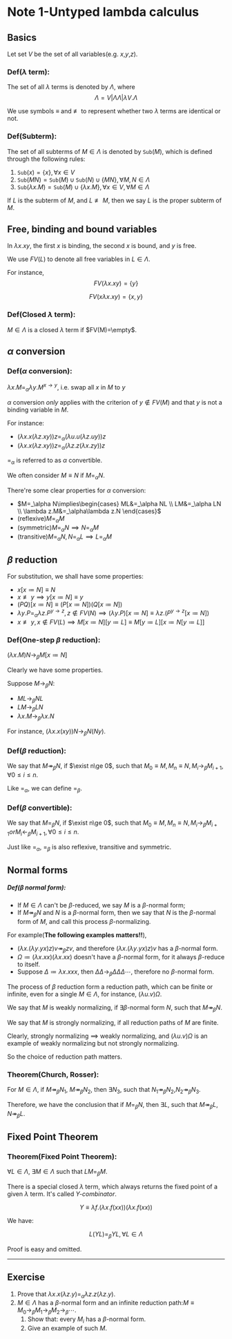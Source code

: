 # Note 1-Untyped lambda calculus

## Basics

Let set $V$ be the set of all variables(e.g. $x$,$y$,$z$).

### Def($\lambda$ term):
The set of all $\lambda$ terms is denoted by $\Lambda$, where
$$
\Lambda = V | \Lambda\Lambda | \lambda V.\Lambda
$$

We use symbols $\equiv$ and $\not\equiv$ to represent whether two $\lambda$ terms are identical or not.

### Def(Subterm):
The set of all subterms of $M\in\Lambda$ is denoted by $\mathtt{Sub}(M)$, which is defined through the following rules:
1. $\mathtt{Sub}(x)=\{x\},\forall x\in V$
2. $\mathtt{Sub}(MN)=\mathtt{Sub}(M)\cup\mathtt{Sub}(N)\cup\{MN\},\forall M,N\in\Lambda$
3. $\mathtt{Sub}(\lambda x.M)=\mathtt{Sub}(M)\cup\{\lambda x.M\},\forall x\in V,\forall M\in\Lambda$

If $L$ is the subterm of $M$, and $L\not\equiv M$, then we say $L$ is the proper subterm of $M$.

## Free, binding and bound variables

In $\lambda x.xy$, the first $x$ is binding, the second $x$ is bound, and $y$ is free.

We use $FV(L)$ to denote all free variables in $L\in\Lambda$.

For instance,
$$
FV(\lambda x.xy)=\{y\}
$$

$$
FV(x\lambda x.xy)=\{x,y\}
$$

### Def(Closed $\lambda$ term):
$M\in\Lambda$ is a closed $\lambda$ term if $FV(M)=\empty$.

## $\alpha$ conversion

### Def($\alpha$ conversion):
$\lambda x.M=_\alpha\lambda y.M^{x\to y}$, i.e. swap all $x$ in $M$ to $y$

$\alpha$ conversion *only* applies with the criterion of $y\notin FV(M)$ and that $y$ is not a binding variable in $M$.

For instance:

- $(\lambda x.x(\lambda z.xy))z=_\alpha(\lambda u.u(\lambda z.uy))z$
- $(\lambda x.x(\lambda z.xy))z=_\alpha(\lambda z.z(\lambda x.zy))z$

$=_\alpha$ is referred to as $\alpha$ convertible.

We often consider $M\equiv N$ if $M=_\alpha N$.

There're some clear properties for $\alpha$ conversion:

- $M=_\alpha N\implies\begin{cases}
    ML&=_\alpha NL \\
    LM&=_\alpha LN \\
    \lambda z.M&=_\alpha\lambda z.N
\end{cases}$
- (reflexive)$M=_\alpha M$
- (symmetric)$M=_\alpha N\implies N=_\alpha M$
- (transitive)$M=_\alpha N,N=_\alpha L\implies L=_\alpha M$

## $\beta$ reduction

For substitution, we shall have some properties:

- $x[x\coloneqq N]\equiv N$
- $x\not\equiv y\implies y[x\coloneqq N]\equiv y$
- $(PQ)[x\coloneqq N]\equiv(P[x\coloneqq N])(Q[x\coloneqq N])$
- $\lambda y.P=_\alpha\lambda z.P^{y\to z},z\notin FV(N)\implies(\lambda y.P)[x\coloneqq N]\equiv\lambda z.(P^{y\to z}[x\coloneqq N])$
- $x\not\equiv y,x\notin FV(L)\implies M[x\coloneqq N][y\coloneqq L]\equiv M[y\coloneqq L][x\coloneqq N[y\coloneqq L]]$

### Def(One-step $\beta$ reduction):
$(\lambda x.M)N\rightarrow_\beta M[x\coloneqq N]$

Clearly we have some properties.

Suppose $M\rightarrow_\beta N$:

- $ML\rightarrow_\beta NL$
- $LM\rightarrow_\beta LN$
- $\lambda x.M\rightarrow_\beta\lambda x.N$

For instance, $(\lambda x.x(xy))N\rightarrow_\beta N(Ny)$.

### Def($\beta$ reduction):

We say that $M\twoheadrightarrow_\beta N$, if $\exist n\ge 0$, such that $M_0\equiv M, M_n\equiv N, M_i\rightarrow_\beta M_{i+1},\forall 0\le i\le n$.

Like $=_\alpha$, we can define $=_\beta$.

### Def($\beta$ convertible):

We say that $M=_\beta N$, if $\exist n\ge 0$, such that $M_0\equiv M, M_n\equiv N, M_i\rightarrow_\beta M_{i+1} or M_i\leftarrow_\beta M_{i+1},\forall 0\le i\le n$.

Just like $=_\alpha$, $=_\beta$ is also reflexive, transitive and symmetric.

## Normal forms

##### Def($\beta$ normal form):

- If $M\in\Lambda$ can't be $\beta$-reduced, we say $M$ is a $\beta$-normal form;
- If $M\twoheadrightarrow_\beta N$ and $N$ is a $\beta$-normal form, then we say that $N$ is the $\beta$-normal form of $M$, and call this process $\beta$-normalizing.

For example(**The following examples matters!!**),

- $(\lambda x.(\lambda y.yx)z)v\twoheadrightarrow_\beta zv$, and therefore $(\lambda x.(\lambda y.yx)z)v$ has a $\beta$-normal form.
- $\Omega\coloneqq(\lambda x.xx)(\lambda x.xx)$ doesn't have a $\beta$-normal form, for it always $\beta$-reduce to itself.
- Suppose $\Delta\coloneqq\lambda x.xxx$, then $\Delta\Delta\rightarrow_\beta\Delta\Delta\Delta\cdots$, therefore no $\beta$-normal form.

The process of $\beta$ reduction form a reduction path, which can be finite or infinite, even for a single $M\in\Lambda$, for instance, $(\lambda u.v)\Omega$.

We say that $M$ is weakly normalizing, if $\exists\beta$-normal form $N$, such that $M\twoheadrightarrow_\beta N$.

We say that $M$ is strongly normalizing, if all reduction paths of $M$ are finite.

Clearly, strongly normalizing $\implies$ weakly normalizing, and $(\lambda u.v)\Omega$ is an example of weakly normalizing but not strongly normalizing.

So the choice of reduction path matters.

### Theorem(Church, Rosser):
For $M\in\Lambda$, if $M\twoheadrightarrow_\beta N_1$, $M\twoheadrightarrow_\beta N_2$, then $\exists N_3$, such that $N_1\twoheadrightarrow_\beta N_2$,$N_2\twoheadrightarrow_\beta N_3$.

Therefore, we have the conclusion that if $M=_\beta N$, then $\exists L$, such that $M\twoheadrightarrow_\beta L$, $N\twoheadrightarrow_\beta L$.

## Fixed Point Theorem

### Theorem(Fixed Point Theorem):
$\forall L\in\Lambda$, $\exists M\in\Lambda$ such that $LM=_\beta M$.

There is a special closed $\lambda$ term, which always returns the fixed point of a given $\lambda$ term. It's called *Y-combinator*.

$$
Y\equiv\lambda f.(\lambda x.f(xx))(\lambda x.f(xx))
$$

We have:

$$
L(YL)=_\beta YL,\forall L\in\Lambda
$$

Proof is easy and omitted.

****
## Exercise

1. Prove that $\lambda x.x(\lambda z.y)=_\alpha\lambda z.z(\lambda z.y)$.
2. $M\in\Lambda$ has a $\beta$-normal form and an infinite reduction path:$M\equiv M_0\rightarrow_\beta M_1\rightarrow_\beta M_2\rightarrow_\beta\cdots$.
    1. Show that: every $M_i$ has a $\beta$-normal form.
    2. Give an example of such $M$.
